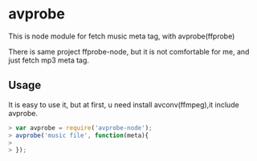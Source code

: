 avprobe
=======

This is node module for fetch music meta tag, with avprobe(ffprobe)

There is same project ffprobe-node, but it is not comfortable for me, and just fetch mp3 meta tag.

Usage
-----
It is easy to use it, but at first, u need install avconv(ffmpeg),it include avprobe.

```js
> var avprobe = require('avprobe-node');
> avprobe('music file', function(meta){
> 
> });
